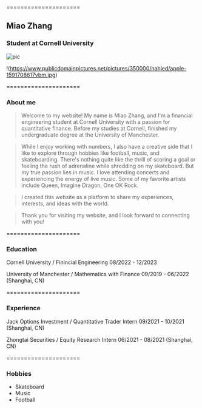 =====================

## Miao Zhang

### Student at Cornell University

![pic](/mz528.github.io/graduation.jpg)

!(https://www.publicdomainpictures.net/pictures/350000/nahled/apple-1591708617vbm.jpg)



=====================

### About me

> Welcome to my website! My name is Miao Zhang, and I'm a financial engineering student at Cornell University with a passion for quantitative finance. Before my studies at Cornell, finished my undergraduate degree at the University of Manchester.

> While I enjoy working with numbers, I also have a creative side that I like to explore through hobbies like football, music, and skateboarding. There's nothing quite like the thrill of scoring a goal or feeling the rush of adrenaline while shredding on my skateboard. But my true passion lies in music. I love attending concerts and experiencing the energy of live music. Some of my favorite artists include Queen, Imagine Dragon, One OK Rock.

> I created this website as a platform to share my experiences, interests, and ideas with the world.

> Thank you for visiting my website, and I look forward to connecting with you!


=====================

### Education

Cornell University / Finincial Engineering
08/2022 - 12/2023

University of Manchester / Mathematics with Finance
09/2019 - 06/2022 (Shanghai, CN)


=====================

### Experience

Jack Options Investment / Quantitative Trader Intern
09/2021 - 10/2021 (Shanghai, CN)

Zhongtai Securities / Equity Research Intern
06/2021 - 08/2021 (Shanghai, CN)

=====================

### Hobbies

- Skateboard
- Music
- Football




